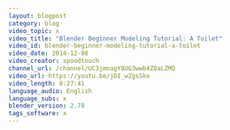 ```yaml
---
layout: blogpost
category: blog
video_topic: x
video_title: "Blender Beginner Modeling Tutorial: A Toilet"
video_id: blender-beginner-modeling-tutorial-a-toilet
video_date: 2014-12-08
video_creator: spoodtouch
channel_url: /channel/UC3jmnagY8UG3wwb4ZOaLZMQ
video_url: https://youtu.be/jDI_wZgsSko
video_length: 0:27:41
language_audio: English
language_subs: x
blender_version: 2.78
tags_software: x
---
```

